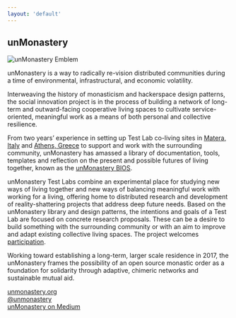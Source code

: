```yaml
---
layout: 'default'
---
```


## unMonastery ##

![unMonastery Emblem](/images/unmonastery_logo.png)

unMonastery is a way to radically re-vision distributed communities during a time of environmental, infrastructural, and economic volatility.

Interweaving the history of monasticism and hackerspace design patterns, the social innovation project is in the process of building a network of long-term and outward-facing cooperative living spaces to cultivate service-oriented, meaningful work as a means of both personal and collective resilience.

From two years’ experience in setting up Test Lab co-living sites in [Matera, Italy](http://matera.unmonastery.org) and [Athens, Greece](http://athens.unmonastery.org) to support and work with the surrounding community, unMonastery has amassed a library of documentation, tools, templates and reflection on the present and possible futures of living together, known as the [unMonastery BIOS](unmonastery.org/bios).

unMonastery Test Labs combine an experimental place for studying new ways of living together and new ways of balancing meaningful work with working for a living, offering home to distributed research and development of reality-shattering projects that address deep future needs. Based on the unMonastery library and design patterns, the intentions and goals of a Test Lab are focused on concrete research proposals. These can be a desire to build something with the surrounding community or with an aim to improve and adapt existing collective living spaces. The project welcomes [participation](http://unmonastery.org/participate).

Working toward establishing a long-term, larger scale residence in 2017, the unMonastery frames the possibility of an open source monastic order as a foundation for solidarity through adaptive, chimeric networks and sustainable mutual aid.

[unmonastery.org](http://unmonastery.org)  
[@unmonastery](http://twitter.com/unmonastery)  
[unMonastery on Medium](https://medium.com/@unmonastery)  